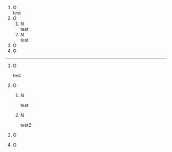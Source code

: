 1. O <br> test
2. O
    1. N <br> test
    2. N <br> test
3. O
4. O

---

1. O

    test

2. O

    1. N

        test

    2. N

        test2

3. O

4. O
